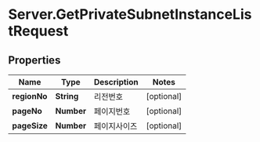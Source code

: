 # Server.GetPrivateSubnetInstanceListRequest

## Properties
Name | Type | Description | Notes
------------ | ------------- | ------------- | -------------
**regionNo** | **String** | 리전번호 | [optional] 
**pageNo** | **Number** | 페이지번호 | [optional] 
**pageSize** | **Number** | 페이지사이즈 | [optional] 


